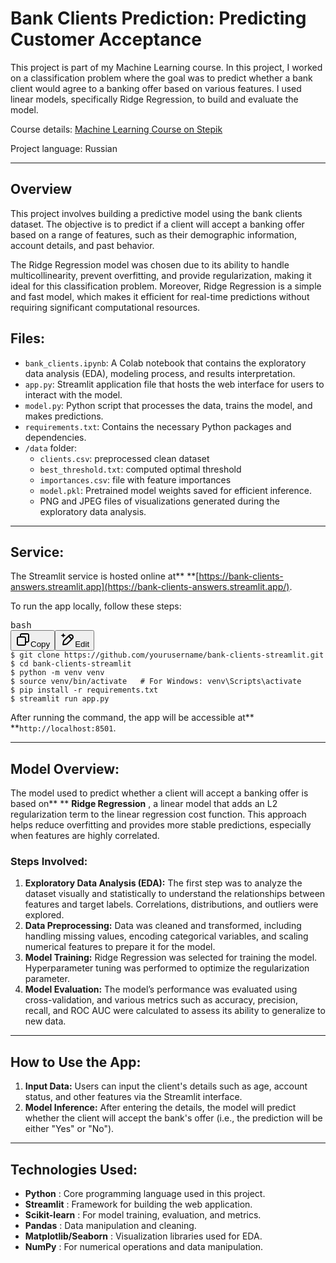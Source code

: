 
# **Bank Clients Prediction: Predicting Customer Acceptance**

This project is part of my Machine Learning course. In this project, I worked on a classification problem where the goal was to predict whether a bank client would agree to a banking offer based on various features. I used linear models, specifically Ridge Regression, to build and evaluate the model.

Course details: [Machine Learning Course on Stepik](https://stepik.org/course/177215/syllabus)

Project language: Russian

---

## **Overview**

This project involves building a predictive model using the bank clients dataset. The objective is to predict if a client will accept a banking offer based on a range of features, such as their demographic information, account details, and past behavior.

The Ridge Regression model was chosen due to its ability to handle multicollinearity, prevent overfitting, and provide regularization, making it ideal for this classification problem. Moreover, Ridge Regression is a simple and fast model, which makes it efficient for real-time predictions without requiring significant computational resources.

## **Files:**

* `bank_clients.ipynb`: A Colab notebook that contains the exploratory data analysis (EDA), modeling process, and results interpretation.
* `app.py`: Streamlit application file that hosts the web interface for users to interact with the model.
* `model.py`: Python script that processes the data, trains the model, and makes predictions.
* `requirements.txt`: Contains the necessary Python packages and dependencies.
* `/data` folder:
  * `clients.csv`: preprocessed clean dataset
  * `best_threshold.txt`: computed optimal threshold
  * `importances.csv`: file with feature importances
  * `model.pkl`: Pretrained model weights saved for efficient inference.
  * PNG and JPEG files of visualizations generated during the exploratory data analysis.

---

## **Service:**

The Streamlit service is hosted online at** **[https://bank-clients-answers.streamlit.app](https://bank-clients-answers.streamlit.app/).

To run the app locally, follow these steps:

<pre class="!overflow-visible" data-start="1927" data-end="2182"><div class="contain-inline-size rounded-md border-[0.5px] border-token-border-medium relative bg-token-sidebar-surface-primary"><div class="flex items-center text-token-text-secondary px-4 py-2 text-xs font-sans justify-between h-9 bg-token-sidebar-surface-primary dark:bg-token-main-surface-secondary select-none rounded-t-[5px]">bash</div><div class="sticky top-9"><div class="absolute bottom-0 right-0 flex h-9 items-center pr-2"><div class="flex items-center rounded bg-token-sidebar-surface-primary px-2 font-sans text-xs text-token-text-secondary dark:bg-token-main-surface-secondary"><span class="" data-state="closed"><button class="flex gap-1 items-center select-none px-4 py-1" aria-label="Copy"><svg width="24" height="24" viewBox="0 0 24 24" fill="none" xmlns="http://www.w3.org/2000/svg" class="icon-xs"><path fill-rule="evenodd" clip-rule="evenodd" d="M7 5C7 3.34315 8.34315 2 10 2H19C20.6569 2 22 3.34315 22 5V14C22 15.6569 20.6569 17 19 17H17V19C17 20.6569 15.6569 22 14 22H5C3.34315 22 2 20.6569 2 19V10C2 8.34315 3.34315 7 5 7H7V5ZM9 7H14C15.6569 7 17 8.34315 17 10V15H19C19.5523 15 20 14.5523 20 14V5C20 4.44772 19.5523 4 19 4H10C9.44772 4 9 4.44772 9 5V7ZM5 9C4.44772 9 4 9.44772 4 10V19C4 19.5523 4.44772 20 5 20H14C14.5523 20 15 19.5523 15 19V10C15 9.44772 14.5523 9 14 9H5Z" fill="currentColor"></path></svg>Copy</button></span><span class="" data-state="closed"><button class="flex select-none items-center gap-1 px-4 py-1"><svg width="24" height="24" viewBox="0 0 24 24" fill="none" xmlns="http://www.w3.org/2000/svg" class="icon-xs"><path d="M2.5 5.5C4.3 5.2 5.2 4 5.5 2.5C5.8 4 6.7 5.2 8.5 5.5C6.7 5.8 5.8 7 5.5 8.5C5.2 7 4.3 5.8 2.5 5.5Z" fill="currentColor" stroke="currentColor" stroke-linecap="round" stroke-linejoin="round"></path><path d="M5.66282 16.5231L5.18413 19.3952C5.12203 19.7678 5.09098 19.9541 5.14876 20.0888C5.19933 20.2067 5.29328 20.3007 5.41118 20.3512C5.54589 20.409 5.73218 20.378 6.10476 20.3159L8.97693 19.8372C9.72813 19.712 10.1037 19.6494 10.4542 19.521C10.7652 19.407 11.0608 19.2549 11.3343 19.068C11.6425 18.8575 11.9118 18.5882 12.4503 18.0497L20 10.5C21.3807 9.11929 21.3807 6.88071 20 5.5C18.6193 4.11929 16.3807 4.11929 15 5.5L7.45026 13.0497C6.91175 13.5882 6.6425 13.8575 6.43197 14.1657C6.24513 14.4392 6.09299 14.7348 5.97903 15.0458C5.85062 15.3963 5.78802 15.7719 5.66282 16.5231Z" stroke="currentColor" stroke-width="2" stroke-linecap="round" stroke-linejoin="round"></path><path d="M14.5 7L18.5 11" stroke="currentColor" stroke-width="2" stroke-linecap="round" stroke-linejoin="round"></path></svg>Edit</button></span></div></div></div><div class="overflow-y-auto p-4" dir="ltr"><code class="!whitespace-pre language-bash"><span><span>$ git </span><span>clone</span><span> https://github.com/yourusername/bank-clients-streamlit.git
$ </span><span>cd</span><span> bank-clients-streamlit
$ python -m venv venv
$ </span><span>source</span><span> venv/bin/activate   </span><span># For Windows: venv\Scripts\activate</span><span>
$ pip install -r requirements.txt
$ streamlit run app.py
</span></span></code></div></div></pre>

After running the command, the app will be accessible at** **`http://localhost:8501`.

---

## **Model Overview:**

The model used to predict whether a client will accept a banking offer is based on** ** **Ridge Regression** , a linear model that adds an L2 regularization term to the linear regression cost function. This approach helps reduce overfitting and provides more stable predictions, especially when features are highly correlated.

### **Steps Involved:**

1. **Exploratory Data Analysis (EDA):**
   The first step was to analyze the dataset visually and statistically to understand the relationships between features and target labels. Correlations, distributions, and outliers were explored.
2. **Data Preprocessing:**
   Data was cleaned and transformed, including handling missing values, encoding categorical variables, and scaling numerical features to prepare it for the model.
3. **Model Training:**
   Ridge Regression was selected for training the model. Hyperparameter tuning was performed to optimize the regularization parameter.
4. **Model Evaluation:**
   The model’s performance was evaluated using cross-validation, and various metrics such as accuracy, precision, recall, and ROC AUC were calculated to assess its ability to generalize to new data.

---

## **How to Use the App:**

1. **Input Data:**
   Users can input the client's details such as age, account status, and other features via the Streamlit interface.
2. **Model Inference:**
   After entering the details, the model will predict whether the client will accept the bank's offer (i.e., the prediction will be either "Yes" or "No").

---

## **Technologies Used:**

* **Python** : Core programming language used in this project.
* **Streamlit** : Framework for building the web application.
* **Scikit-learn** : For model training, evaluation, and metrics.
* **Pandas** : Data manipulation and cleaning.
* **Matplotlib/Seaborn** : Visualization libraries used for EDA.
* **NumPy** : For numerical operations and data manipulation.
